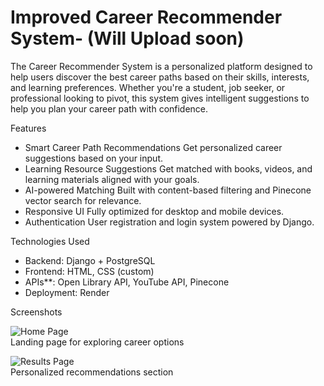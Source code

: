 # Improved Career Recommender System- (Will Upload soon)
The Career Recommender System is a personalized platform designed to help users discover the best career paths based on their skills, interests, 
and learning preferences. Whether you're a student, job seeker, or professional looking to pivot, this system gives intelligent suggestions to help 
you plan your career path with confidence.

Features

- Smart Career Path Recommendations
  Get personalized career suggestions based on your input.
- Learning Resource Suggestions
  Get matched with books, videos, and learning materials aligned with your goals.
- AI-powered Matching
  Built with content-based filtering and Pinecone vector search for relevance.
- Responsive UI
  Fully optimized for desktop and mobile devices.
- Authentication 
  User registration and login system powered by Django.

Technologies Used

- Backend: Django + PostgreSQL  
- Frontend: HTML, CSS (custom)  
- APIs**: Open Library API, YouTube API, Pinecone  
- Deployment: Render

Screenshots

![Home Page](static/screenshots/home.png)  
Landing page for exploring career options

![Results Page](static/screenshots/results.png)  
Personalized recommendations section



